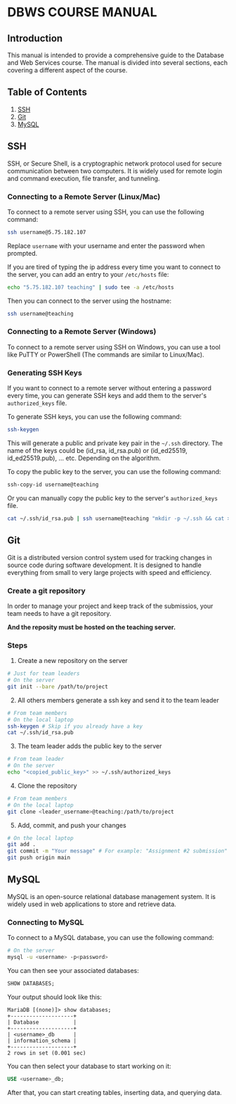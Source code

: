 # DBWS COURSE MANUAL

## Introduction

This manual is intended to provide a comprehensive guide to the Database and Web Services course. The manual is divided into several sections, each covering a different aspect of the course.

## Table of Contents

<!-- ssh, git, and mysql -->

1. [SSH](#ssh)
2. [Git](#git)
3. [MySQL](#mysql)

## SSH

SSH, or Secure Shell, is a cryptographic network protocol used for secure communication between two computers. It is widely used for remote login and command execution, file transfer, and tunneling.

### Connecting to a Remote Server (Linux/Mac)

To connect to a remote server using SSH, you can use the following command:

```bash
ssh username@5.75.182.107
```

Replace `username` with your username and enter the password when prompted.

If you are tired of typing the ip address every time you want to connect to the server, you can add an entry to your `/etc/hosts` file:

```bash
echo "5.75.182.107 teaching" | sudo tee -a /etc/hosts
```
Then you can connect to the server using the hostname:

```bash
ssh username@teaching
```

### Connecting to a Remote Server (Windows)

To connect to a remote server using SSH on Windows, you can use a tool like PuTTY or PowerShell (The commands are similar to Linux/Mac).

### Generating SSH Keys

If you want to connect to a remote server without entering a password every time, you can generate SSH keys and add them to the server's `authorized_keys` file.

To generate SSH keys, you can use the following command:

```bash
ssh-keygen
```

This will generate a public and private key pair in the `~/.ssh` directory. The name of the keys could be (id_rsa, id_rsa.pub) or (id_ed25519, id_ed25519.pub), ... etc. Depending on the algorithm.

To copy the public key to the server, you can use the following command:

```bash
ssh-copy-id username@teaching
```

Or you can manually copy the public key to the server's `authorized_keys` file.

```bash
cat ~/.ssh/id_rsa.pub | ssh username@teaching "mkdir -p ~/.ssh && cat >> ~/.ssh/authorized_keys"
```

## Git

Git is a distributed version control system used for tracking changes in source code during software development. It is designed to handle everything from small to very large projects with speed and efficiency.

### Create a git repository

In order to manage your project and keep track of the submissios, your team needs to have a git repository. 

**And the reposity must be hosted on the teaching server.**

### Steps

1. Create a new repository on the server

```bash
# Just for team leaders
# On the server
git init --bare /path/to/project
```

2. All others members generate a ssh key and send it to the team leader

```bash
# From team members
# On the local laptop
ssh-keygen # Skip if you already have a key
cat ~/.ssh/id_rsa.pub
```

3. The team leader adds the public key to the server

```bash
# From team leader
# On the server
echo "<copied_public_key>" >> ~/.ssh/authorized_keys
```

4. Clone the repository

```bash
# From team members
# On the local laptop
git clone <leader_username>@teaching:/path/to/project
```

5. Add, commit, and push your changes

```bash
# On the local laptop
git add .
git commit -m "Your message" # For example: "Assignment #2 submission"
git push origin main
```

## MySQL

MySQL is an open-source relational database management system. It is widely used in web applications to store and retrieve data.

### Connecting to MySQL

To connect to a MySQL database, you can use the following command:

```bash
# On the server
mysql -u <username> -p<password>
```

You can then see your associated databases:

```sql
SHOW DATABASES;
```
Your output should look like this:

````
MariaDB [(none)]> show databases;
+--------------------+
| Database           |
+--------------------+
| <username>_db      |
| information_schema |
+--------------------+
2 rows in set (0.001 sec)
````

You can then select your database to start working on it:

```sql
USE <username>_db;
```

After that, you can start creating tables, inserting data, and querying data.

